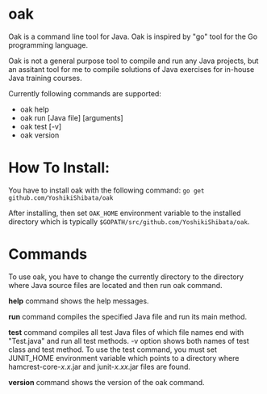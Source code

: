 # oak
Oak is a command line tool for Java. Oak is inspired by "go" tool for the Go programming language.

Oak is not a general purpose tool to compile and run any Java projects, but an assitant tool for me to compile solutions of Java exercises for in-house Java training courses.

Currently following commands are supported:

* oak help 
* oak run [Java file] [arguments]
* oak test [-v]
* oak version

#  **How To Install:**

You have to install oak with the following command:
`
go get github.com/YoshikiShibata/oak
`

After installing, then set `OAK_HOME` environment variable to the installed directory which is typically `$GOPATH/src/github.com/YoshikiShibata/oak`.

# **Commands**

To use oak, you have to change the currently directory to the directory where Java source files are located and then run oak command.

**help** command shows the help messages.

**run** command compiles the specified Java file and run its main method. 

**test** command compiles all test Java files of which file names end with "Test.java" and run all test methods.
-v option shows both names of test class and test method. To use the test command, you must set JUNIT_HOME environment variable which points to a directory where hamcrest-core-*x.x*.jar and junit-*x.xx*.jar files are found.

**version** command shows the version of the oak command.
